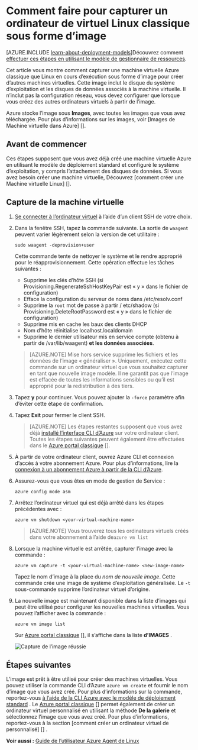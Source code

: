 <properties
    pageTitle="Capturer une image d’une VM Linux | Microsoft Azure"
    description="Découvrez comment capturer l’image d’une Linux Azure machine virtuelle (VM) créée avec le modèle de déploiement classique."
    services="virtual-machines-linux"
    documentationCenter=""
    authors="iainfoulds"
    manager="timlt"
    editor="tysonn"
    tags="azure-service-management"/>

<tags
    ms.service="virtual-machines-linux"
    ms.workload="infrastructure-services"
    ms.tgt_pltfrm="vm-linux"
    ms.devlang="na"
    ms.topic="article"
    ms.date="08/31/2016"
    ms.author="iainfou"/>


# <a name="how-to-capture-a-classic-linux-virtual-machine-as-an-image"></a>Comment faire pour capturer un ordinateur de virtuel Linux classique sous forme d’image

[AZURE.INCLUDE [learn-about-deployment-models](../../includes/learn-about-deployment-models-classic-include.md)]Découvrez comment [effectuer ces étapes en utilisant le modèle de gestionnaire de ressources](virtual-machines-linux-capture-image.md).

Cet article vous montre comment capturer une machine virtuelle Azure classique que Linux en cours d’exécution sous forme d’image pour créer d’autres machines virtuelles. Cette image inclut le disque du système d’exploitation et les disques de données associés à la machine virtuelle. Il n’inclut pas la configuration réseau, vous devez configurer que lorsque vous créez des autres ordinateurs virtuels à partir de l’image.

Azure stocke l’image sous **Images**, avec toutes les images que vous avez téléchargée. Pour plus d’informations sur les images, voir [Images de Machine virtuelle dans Azure] [].

## <a name="before-you-begin"></a>Avant de commencer

Ces étapes supposent que vous avez déjà créé une machine virtuelle Azure en utilisant le modèle de déploiement standard et configuré le système d’exploitation, y compris l’attachement des disques de données. Si vous avez besoin créer une machine virtuelle, Découvrez [comment créer une Machine virtuelle Linux] [].


## <a name="capture-the-virtual-machine"></a>Capture de la machine virtuelle

1. [Se connecter à l’ordinateur virtuel](virtual-machines-linux-mac-create-ssh-keys.md) à l’aide d’un client SSH de votre choix.

2. Dans la fenêtre SSH, tapez la commande suivante. La sortie de `waagent` peuvent varier légèrement selon la version de cet utilitaire :

    `sudo waagent -deprovision+user`

    Cette commande tente de nettoyer le système et le rendre approprié pour le réapprovisionnement. Cette opération effectue les tâches suivantes :

    - Supprime les clés d’hôte SSH (si Provisioning.RegenerateSshHostKeyPair est « y » dans le fichier de configuration)
    - Efface la configuration du serveur de noms dans /etc/resolv.conf
    - Supprime la `root` mot de passe à partir / etc/shadow (si Provisioning.DeleteRootPassword est « y » dans le fichier de configuration)
    - Supprime mis en cache les baux des clients DHCP
    - Nom d’hôte réinitialise localhost.localdomain
    - Supprime le dernier utilisateur mis en service compte (obtenu à partir de /var/lib/waagent) **et les données associées**.

    >[AZURE.NOTE] Mise hors service supprime les fichiers et les données de l’image « généraliser ». Uniquement, exécutez cette commande sur un ordinateur virtuel que vous souhaitez capturer en tant que nouvelle image modèle. Il ne garantit pas que l’image est effacée de toutes les informations sensibles ou qu’il est approprié pour la redistribution à des tiers.


3. Tapez **y** pour continuer. Vous pouvez ajouter la `-force` paramètre afin d’éviter cette étape de confirmation.

4. Tapez **Exit** pour fermer le client SSH.

    >[AZURE.NOTE] Les étapes restantes supposent que vous avez déjà [installé l’interface CLI d’Azure](../xplat-cli-install.md) sur votre ordinateur client. Toutes les étapes suivantes peuvent également être effectuées dans le [Azure portal classique] [].

5. À partir de votre ordinateur client, ouvrez Azure CLI et connexion d’accès à votre abonnement Azure. Pour plus d’informations, lire la [connexion à un abonnement Azure à partir de la CLI d’Azure](../xplat-cli-connect.md).

6. Assurez-vous que vous êtes en mode de gestion de Service :

    `azure config mode asm`

7. Arrêtez l’ordinateur virtuel qui est déjà arrêté dans les étapes précédentes avec :

    `azure vm shutdown <your-virtual-machine-name>`

    >[AZURE.NOTE] Vous trouverez tous les ordinateurs virtuels créés dans votre abonnement à l’aide de`azure vm list`

8. Lorsque la machine virtuelle est arrêtée, capturer l’image avec la commande :

    `azure vm capture -t <your-virtual-machine-name> <new-image-name>`

    Tapez le nom d’image à la place du _nom de nouvelle image_. Cette commande crée une image de système d’exploitation généralisée. Le `-t` sous-commande supprime l’ordinateur virtuel d’origine.

9.  La nouvelle image est maintenant disponible dans la liste d’images qui peut être utilisé pour configurer les nouvelles machines virtuelles. Vous pouvez l’afficher avec la commande :

    `azure vm image list`

    Sur [Azure portal classique] [], il s’affiche dans la liste **d’IMAGES** .

    ![Capture de l’image réussie](./media/virtual-machines-linux-classic-capture-image/VMCapturedImageAvailable.png)


## <a name="next-steps"></a>Étapes suivantes
L’image est prêt à être utilisé pour créer des machines virtuelles. Vous pouvez utiliser la commande CLI d’Azure `azure vm create` et fournir le nom d’image que vous avez créé. Pour plus d’informations sur la commande, reportez-vous [à l’aide de la CLI Azure avec le modèle de déploiement standard](../virtual-machines-command-line-tools.md) . Le [Azure portal classique] [] permet également de créer un ordinateur virtuel personnalisé en utilisant la méthode **De la galerie** et sélectionnez l’image que vous avez créé. Pour plus d’informations, reportez-vous à la section [comment créer un ordinateur virtuel de personnalisé] [] .

**Voir aussi :** [Guide de l’utilisateur Azure Agent de Linux](virtual-machines-linux-agent-user-guide.md)

[Azure portal classique]: http://manage.windowsazure.com
[À propos des Images de Machine virtuelle dans Azure]: virtual-machines-linux-classic-about-images.md
[Comment faire pour créer un ordinateur virtuel personnalisé]: virtual-machines-linux-classic-create-custom.md
[How to Attach a Data Disk to a Virtual Machine]: virtual-machines-windows-classic-attach-disk.md
[Comment faire pour créer une Machine virtuelle Linux]: virtual-machines-linux-classic-create-custom.md
